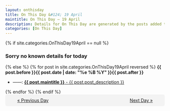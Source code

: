 ```yaml
---
layout: onthisday
title: On This Day &#124; 19 April
maintitle: On This Day — 19 April
description: Details for On This Day are generated by the posts added to the website so the content is subject to changes/updates over time.
categories: [On This Day]
---
```


{% if site.categories.OnThisDay19April == null %}
<h3>Sorry no known details for today</h3>
{% else %}
{% for post in site.categories.OnThisDay19April reversed %}
<strong>{{ post.before }}{{ post.date | date: "%e %B %Y" }}{{ post.after }}</strong>
<ul>
<li> ——: <a class="{{ post.class }}" href="{{ post.url }}"><strong>{{ post.maintitle }}</strong> - {{ post.post_description }}</a></li>
</ul>
{% endfor %}
{% endif %}
<br />
<div style="background-color: #f3f3f3; padding: 10px; border-radius: 5px; text-align: center; display: flex; justify-content: space-evenly;">
<a href="/onthisday/04/04-18">« Previous Day</a>
<span style="visibility:hidden;">[ Visit Leap Year February 29 ]</span>
<a href="/onthisday/04/04-20">Next Day »</a>
</div>
